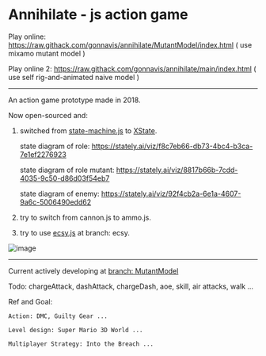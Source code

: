 # Annihilate - js action game

Play online: https://raw.githack.com/gonnavis/annihilate/MutantModel/index.html ( use mixamo mutant model )

Play online 2: https://raw.githack.com/gonnavis/annihilate/main/index.html ( use self rig-and-animated naive model )

---

An action game prototype made in 2018.

Now open-sourced and:

1. switched from <a href="https://github.com/jakesgordon/javascript-state-machine" target="_blank">state-machine.js</a> to <a href="https://github.com/statelyai/xstate" target="_blank">XState</a>.

    state diagram of role: https://stately.ai/viz/f8c7eb66-db73-4bc4-b3ca-7e1ef2276923
    
    state diagram of role mutant: https://stately.ai/viz/8817b66b-7cdd-4035-9c50-d86d03f54eb7

    state diagram of enemy: https://stately.ai/viz/92f4cb2a-6e1a-4607-9a6c-5006490edd62
    
2. try to switch from cannon.js to ammo.js.
    
3. try to use <a href="https://github.com/ecsyjs/ecsy" target="_blank">ecsy.js</a> at branch: ecsy.

![image](https://user-images.githubusercontent.com/10785634/118347405-b6f14b80-b575-11eb-9269-38ef89051949.png)

---

Current actively developing at <a href="https://github.com/gonnavis/annihilate/tree/MutantModel">branch: MutantModel</a>

Todo: chargeAttack, dashAttack, chargeDash, aoe, skill, air attacks, walk ...

Ref and Goal:
    
    Action: DMC, Guilty Gear ...
    
    Level design: Super Mario 3D World ...
    
    Multiplayer Strategy: Into the Breach ...
